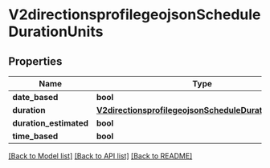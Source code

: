 # V2directionsprofilegeojsonScheduleDurationUnits

## Properties
Name | Type | Description | Notes
------------ | ------------- | ------------- | -------------
**date_based** | **bool** |  | [optional] 
**duration** | [**V2directionsprofilegeojsonScheduleDurationDuration**](V2directionsprofilegeojsonScheduleDurationDuration.md) |  | [optional] 
**duration_estimated** | **bool** |  | [optional] 
**time_based** | **bool** |  | [optional] 

[[Back to Model list]](../README.md#documentation_for_models) [[Back to API list]](../README.md#documentation_for_api_endpoints) [[Back to README]](../README.md)

